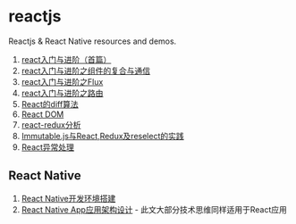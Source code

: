 # reactjs
Reactjs & React Native resources and demos.

1. [react入门与进阶（首篇）](https://github.com/codingplayboy/reactjs/blob/master/react_learn.md)
2. [react入门与进阶之组件的复合与通信](https://github.com/codingplayboy/reactjs/blob/master/react_learn02.md)
3. [react入门与进阶之Flux](https://github.com/codingplayboy/reactjs/blob/master/react_learn03.md)
4. [react入门与进阶之路由](https://github.com/codingplayboy/reactjs/blob/master/react_router.md)
5. [React的diff算法](https://github.com/codingplayboy/reactjs/blob/master/react_diff.md)
6. [React DOM](https://github.com/codingplayboy/reactjs/blob/master/react_dom.md)
7. [react-redux分析](https://github.com/codingplayboy/reactjs/blob/master/react-redux.md)
8. [Immutable.js与React,Redux及reselect的实践](https://github.com/codingplayboy/reactjs/blob/master/immutable-redux-react.md)
9. [React异常处理](https://github.com/codingplayboy/reactjs/blob/master/react-error-handle.md)



## React Native

1. [React Native开发环境搭建](https://github.com/codingplayboy/reactjs/blob/master/react-native-install.md)
2. [React Native App应用架构设计](https://github.com/codingplayboy/reactjs/blob/master/react-native-app-structure.md) - 此文大部分技术思维同样适用于React应用

